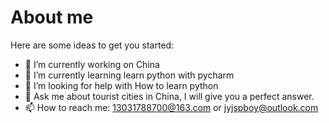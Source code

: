 # About me

Here are some ideas to get you started:

- 🔭 I’m currently working on China 
- 🌱 I’m currently learning learn python with pycharm 
- 🤔 I’m looking for help with How to learn python
- 💬 Ask me about tourist cities in China, I will give you a perfect answer.
- 📫 How to reach me: 13031788700@163.com or jyjspboy@outlook.com

